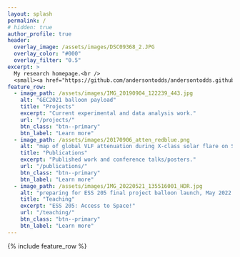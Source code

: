 ```yaml
---
layout: splash
permalink: /
# hidden: true
author_profile: true
header:
  overlay_image: /assets/images/DSC09368_2.JPG
  overlay_color: "#000"
  overlay_filter: "0.5"
excerpt: >
  My research homepage.<br />
  <small><a href="https://github.com/andersontodds/andersontodds.github.io">Site source repo</a></small>
feature_row:
  - image_path: /assets/images/IMG_20190904_122239_443.jpg
    alt: "GEC2021 balloon payload"
    title: "Projects"
    excerpt: "Current experimental and data analysis work."
    url: "/projects/"
    btn_class: "btn--primary"
    btn_label: "Learn more"
  - image_path: /assets/images/20170906_atten_redblue.png
    alt: "map of global VLF attenuation during X-class solar flare on September 6, 2017."
    title: "Publications"
    excerpt: "Published work and conference talks/posters."
    url: "/publications/"
    btn_class: "btn--primary"
    btn_label: "Learn more"
  - image_path: /assets/images/IMG_20220521_135516001_HDR.jpg
    alt: "preparing for ESS 205 final project balloon launch, May 2022."
    title: "Teaching"
    excerpt: "ESS 205: Access to Space!"
    url: "/teaching/"
    btn_class: "btn--primary"
    btn_label: "Learn more"      
---
```


{% include feature_row %}
